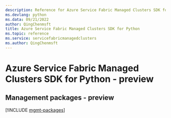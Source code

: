 ```yaml
---
description: Reference for Azure Service Fabric Managed Clusters SDK for Python
ms.devlang: python
ms.data: 09/21/2022
author: QingChenmsft
title: Azure Service Fabric Managed Clusters SDK for Python
ms.topic: reference
ms.service: servicefabricmanagedclusters
ms.author: QingChenmsft
---
```

# Azure Service Fabric Managed Clusters SDK for Python - preview

## Management packages - preview
[!INCLUDE [mgmt-packages](service-fabric-managed-clusters-mgmt-index.md)]